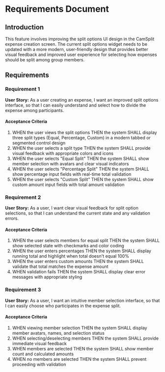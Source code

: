 # Requirements Document

## Introduction

This feature involves improving the split options UI design in the CamSplit expense creation screen. The current split options widget needs to be updated with a more modern, user-friendly design that provides better visual feedback and improved user experience for selecting how expenses should be split among group members.

## Requirements

### Requirement 1

**User Story:** As a user creating an expense, I want an improved split options interface, so that I can easily understand and select how to divide the expense among participants.

#### Acceptance Criteria

1. WHEN the user views the split options THEN the system SHALL display three split types (Equal, Percentage, Custom) in a modern tabbed or segmented control design
2. WHEN the user selects a split type THEN the system SHALL provide visual feedback with appropriate colors and icons
3. WHEN the user selects "Equal Split" THEN the system SHALL show member selection with avatars and clear visual indicators
4. WHEN the user selects "Percentage Split" THEN the system SHALL show percentage input fields with real-time total validation
5. WHEN the user selects "Custom Split" THEN the system SHALL show custom amount input fields with total amount validation

### Requirement 2

**User Story:** As a user, I want clear visual feedback for split option selections, so that I can understand the current state and any validation errors.

#### Acceptance Criteria

1. WHEN the user selects members for equal split THEN the system SHALL show selected state with checkmarks and color coding
2. WHEN the user enters percentages THEN the system SHALL display running total and highlight when total doesn't equal 100%
3. WHEN the user enters custom amounts THEN the system SHALL validate that total matches the expense amount
4. WHEN validation fails THEN the system SHALL display clear error messages with appropriate styling

### Requirement 3

**User Story:** As a user, I want an intuitive member selection interface, so that I can easily choose who participates in the expense split.

#### Acceptance Criteria

1. WHEN viewing member selection THEN the system SHALL display member avatars, names, and selection status
2. WHEN selecting/deselecting members THEN the system SHALL provide immediate visual feedback
3. WHEN members are selected THEN the system SHALL show member count and calculated amounts
4. WHEN no members are selected THEN the system SHALL prevent proceeding with validation